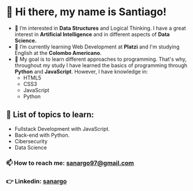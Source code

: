 # 👋 Hi there, my name is Santiago!
- 👀 I’m interested in **Data Structures** and Logical Thinking. I have a great interest in **Artificial Intelligence** and in different aspects of **Data Science.**
- 🌱 I’m currently learning Web Development at **Platzi** and I'm studying English at the **Colombo Americano**.
- 🌟 My goal is to learn different approaches to programming. That's why, throughout my study I have learned the basics of programming through **Python** and **JavaScript**. However, I have knowledge in:
  - HTML5
  - CSS3
  - JavaScript
  - Python
## 💞️ List of topics to learn:
  - Fullstack Development with JavaScript.
  - Back-end with Python.
  - Cibersecurity
  - Data Science
### 📫 How to reach me: <sanargo97@gmail.com>
### 👉 Linkedin: [sanargo](https://www.linkedin.com/in/santiago-arias-g%C3%B3mez-590abb238/)

<!---
sanargo/sanargo is a ✨ special ✨ repository because its `README.md` (this file) appears on your GitHub profile.
You can click the Preview link to take a look at your changes.
--->
